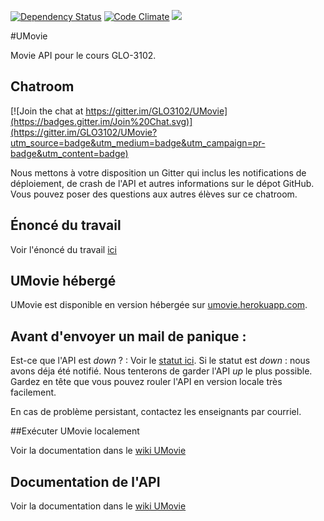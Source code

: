 [![Dependency Status](https://david-dm.org/glo3102/umovie.svg)](https://david-dm.org/GLO3102/Umovie)
[![Code Climate](https://codeclimate.com/github/GLO3102/UMovie/badges/gpa.svg)](https://codeclimate.com/github/GLO3102/UMovie)
<a href="https://www.statuscake.com" title="Website Uptime Monitoring"><img src="https://www.statuscake.com/App/button/index.php?Track=bggF7iyFwd&Days=1&Design=3" /></a>

#UMovie

Movie API pour le cours GLO-3102.

## Chatroom

[![Join the chat at https://gitter.im/GLO3102/UMovie](https://badges.gitter.im/Join%20Chat.svg)](https://gitter.im/GLO3102/UMovie?utm_source=badge&utm_medium=badge&utm_campaign=pr-badge&utm_content=badge)

Nous mettons à votre disposition un Gitter qui inclus les notifications de déploiement, de crash de l'API et autres informations sur le dépot GitHub. Vous pouvez poser des questions aux autres élèves sur ce chatroom.

## Énoncé du travail

Voir l'énoncé du travail [ici](https://github.com/GLO3102/UMovie/blob/master/Enonce.md)

## UMovie hébergé

UMovie est disponible en version hébergée sur [umovie.herokuapp.com](https://umovie.herokuapp.com/).

## Avant d'envoyer un mail de panique : 
Est-ce que l'API est _down_ ? : Voir le [statut ici](http://uptime.statuscake.com/?TestID=58ArsNGh0S).
Si le statut est _down_ : nous avons déja été notifié. Nous tenterons de garder l'API _up_ le plus possible. Gardez en tête que vous pouvez rouler l'API en version locale très facilement.

En cas de problème persistant, contactez les enseignants par courriel.

##Exécuter UMovie localement

Voir la documentation dans le [wiki UMovie](https://github.com/GLO3102/UMovie/wiki/1.-Installation-locale-UMovie)

## Documentation de l'API

Voir la documentation dans le [wiki UMovie](https://github.com/GLO3102/UMovie/wiki/2-API)
